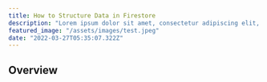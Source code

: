 ```yaml
---
title: How to Structure Data in Firestore
description: "Lorem ipsum dolor sit amet, consectetur adipiscing elit, sed do eiusmod tempor incididunt ut labore et dolore magna aliqua. Praesent elementum facilisis leo vel fringilla est ullamcorper eget. At imperdiet dui accumsan sit amet nulla facilities morbi tempus."
featured_image: "/assets/images/test.jpeg"
date: "2022-03-27T05:35:07.322Z"
---
```


## Overview
